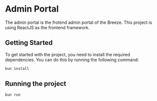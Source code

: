 # Admin Portal

The admin portal is the frotend admin portal of the Breeze. This project is using ReactJS as the frontend framework.


## Getting Started

To get started with the project, you need to install the required dependencies. You can do this by running the following command:

```bash
bun install
```


## Running the project

```bash
bun run
```
